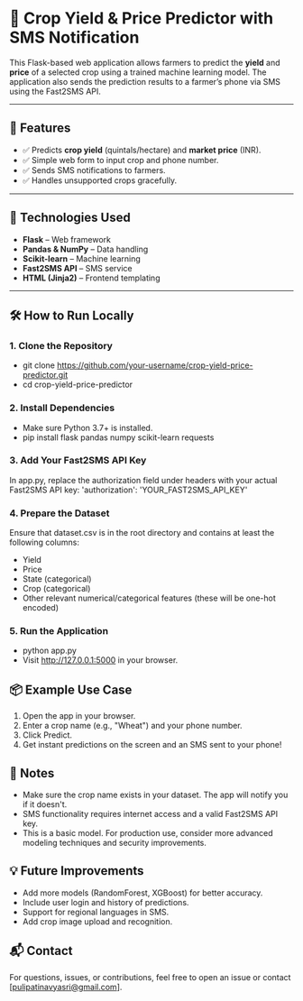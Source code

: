 # 🌾 Crop Yield & Price Predictor with SMS Notification
This Flask-based web application allows farmers to predict the **yield** and **price** of a selected crop using a trained machine learning model. The application also sends the prediction results to a farmer’s phone via SMS using the Fast2SMS API.

---

## 🚀 Features
- ✅ Predicts **crop yield** (quintals/hectare) and **market price** (INR).
- ✅ Simple web form to input crop and phone number.
- ✅ Sends SMS notifications to farmers.
- ✅ Handles unsupported crops gracefully.

---

## 🧠 Technologies Used
- **Flask** – Web framework
- **Pandas & NumPy** – Data handling
- **Scikit-learn** – Machine learning
- **Fast2SMS API** – SMS service
- **HTML (Jinja2)** – Frontend templating

---

## 🛠️ How to Run Locally
### 1. Clone the Repository
- git clone https://github.com/your-username/crop-yield-price-predictor.git
- cd crop-yield-price-predictor
### 2. Install Dependencies
- Make sure Python 3.7+ is installed.
- pip install flask pandas numpy scikit-learn requests
### 3. Add Your Fast2SMS API Key
In app.py, replace the authorization field under headers with your actual Fast2SMS API key:
'authorization': 'YOUR_FAST2SMS_API_KEY'
### 4. Prepare the Dataset
Ensure that dataset.csv is in the root directory and contains at least the following columns:
- Yield
- Price
- State (categorical)
- Crop (categorical)
- Other relevant numerical/categorical features (these will be one-hot encoded)
### 5. Run the Application
- python app.py
- Visit http://127.0.0.1:5000 in your browser.

## 📦 Example Use Case
1. Open the app in your browser.
2. Enter a crop name (e.g., "Wheat") and your phone number.
3. Click Predict.
4. Get instant predictions on the screen and an SMS sent to your phone!

## 📌 Notes
- Make sure the crop name exists in your dataset. The app will notify you if it doesn't.
- SMS functionality requires internet access and a valid Fast2SMS API key.
- This is a basic model. For production use, consider more advanced modeling techniques and security improvements.

## 💡 Future Improvements
- Add more models (RandomForest, XGBoost) for better accuracy.
- Include user login and history of predictions.
- Support for regional languages in SMS.
- Add crop image upload and recognition.

## 📬 Contact
For questions, issues, or contributions, feel free to open an issue or contact [pulipatinavyasri@gmail.com].
